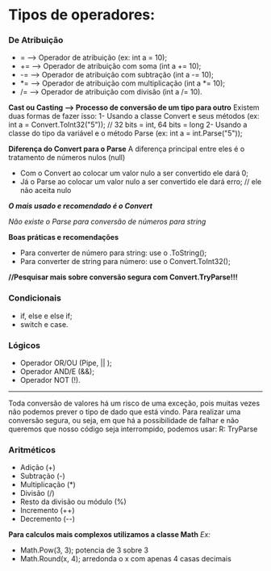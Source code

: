 # Tipos de operadores:

### De Atribuição

- = --> Operador de atribuição (ex: int a = 10);
- += --> Operador de atribuição com soma (int a += 10);
- -= --> Operador de atribuição com subtração (int a -= 10);
- *= --> Operador de atribuição com multiplicação (int a *= 10);
- /= --> Operador de atribuição com divisão (int a /= 10).

**Cast ou Casting --> Processo de conversão de um tipo para outro**
Existem duas formas de fazer isso:
1- Usando a classe Convert e seus métodos (ex: int a = Convert.ToInt32("5")); // 32 bits = int, 64 bits = long
2- Usando a classe do tipo da variável e o método Parse (ex: int a = int.Parse("5"));

**Diferença do Convert para o Parse**
A diferença principal entre eles é o tratamento de números nulos (null)
- Com o Convert ao colocar um valor nulo a ser convertido ele dará 0;
- Já o Parse ao colocar um valor nulo a ser convertido ele dará erro; // ele não aceita nulo

_**O mais usado e recomendado é o Convert**_

_Não existe o Parse para conversão de números para string_

**Boas práticas e recomendações**
- Para converter de número para string: use o .ToString();
- Para converter de string para número: use o Convert.ToInt32();

**//Pesquisar mais sobre conversão segura com Convert.TryParse!!!**

### Condicionais

- if, else e else if;
- switch e case.

### Lógicos

- Operador OR/OU (Pipe, || );
- Operador AND/E (&&);
- Operador NOT (!).

---

Toda conversão de valores há um risco de uma exceção, pois muitas vezes não podemos prever o tipo de dado que está vindo. Para realizar uma conversão segura, ou seja, em que há a possibilidade de falhar e não queremos que nosso código seja interrompido, podemos usar:
R:  TryParse

### Aritméticos

- Adição (+)
- Subtração (-)
- Multiplicação (*)
- Divisão (/)
- Resto da divisão ou módulo (%)
- Incremento (++)
- Decremento (--)

**Para calculos mais complexos utilizamos a classe Math**
_Ex:_  
- Math.Pow(3, 3); potencia de 3 sobre 3
- Math.Round(x, 4); arredonda o x com apenas 4 casas decimais

